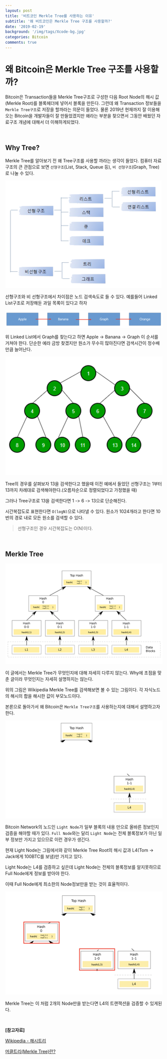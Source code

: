 ```yaml
---
layout: post
title: '비트코인 Merkle Tree를 사용하는 이유'
subtitle: '왜 비트코인은 Merkle Tree 구조를 사용할까?'
date: '2019-02-19'
background: '/img/tags/Xcode-bg.jpg'
categories: Bitcoin
comments: true
---
```


# 왜 Bitcoin은 Merkle Tree 구조를 사용할까?

Bitcoin은 Transaction들을 Merkle Tree구조로 구성한 다음 Root Node의 해시 값(Merkle Root)를 블록헤더에 넣어서 블록을 만든다. 그런데 왜 Transaction 정보들을 `Merkle Tree구조`로 저장을 할까라는 의문이 들었다.
물론 2019년 현재까지 잘 이용해오는 Bitcoin을 개발자들이 잘 만들었겠지만 왜라는 부분을 찾으면서 그동안 배웠던 자료구조 개념에 대해서 더 이해하게되었다.

<br />

## Why Tree?

Merkle Tree를 알아보기 전 왜 Tree구조를 사용할 까라는 생각이 들었다. 컴퓨터 자료구조의 큰 관점으로 보면 `선형구조`(List, Stack, Queue 등), `비 선형구조`(Graph, Tree)로 나눌 수 있다.

![](/img/02/02-18.png)

선형구조와 비 선형구조에서 차이점은 노드 검색속도로 들 수 있다. 예를들어 Linked List구조로 저장해둔 과일 목록이 있다고 하자

![](/img/02/02-19.png)

위 Linked List에서 Graph를 찾는다고 하면 Apple -> Banana -> Graph 이 순서를 거쳐야 한다. 단순한 예라 금방 찾겠지만 원소가 무수히 많아진다면 검색시간이 정수배만큼 늘어난다.

![](/img/02/02-20.png)

Tree의 경우를 살펴보자 13을 검색한다고 했을때 이전 예에서 들었던 선형구조는 1부터 13까지 차례대로 검색해야한다.(오름차순으로 정렬되었다고 가정했을 때)

그러나 Tree구조로 13을 검색한다면 1 -> 6 -> 13으로 단순해진다.

시간복잡도로 표현한다면 `O(logN)`으로 나타낼 수 있다. 원소가 1024개라고 한다면 10번의 경로 내로 모든 원소를 검색할 수 있다.

> 선형구조인 경우 시간복잡도는 O(N)이다.

<br />

## Merkle Tree

![](/img/02/02-21.png)

이 글에서는 Merkle Tree가 무엇인지에 대해 자세히 다루지 않는다. Why에 초점을 맞춘 글이라 무엇인지는 자세히 설명하지는 않는다.

위의 그림은 Wikipedia Merkle Tree를 검색해보면 볼 수 있는 그림이다. 각 자식노드의 해시의 합을 해시한 값이 부모노드이다.

본론으로 돌아가서 왜 Bitcoin은 `Merkle Tree구조`를 사용하는지에 대해서 설명하고자 한다.

![](/img/02/02-22.png)

Bitcoin Network의 노드인 `Light Node`가 일부 블록의 내용 만으로 올바른 정보인지 검증을 해야할 때가 있다. `Full Node`와는 달리 `Light Node`는 전체 블록정보가 아닌 일부 정보만 가지고 있으므로 이런 경우가 생긴다.

현재 Light Node는 그림에서와 같이 Merkle Tree Root의 해시 값과 L4(Tom -> Jack에게 100BTC를 보냄)만 가지고 있다.

Light Node는 L4를 검증하고 싶은데 Light Node는 전체의 블록정보를 알지못하므로 Full Node에게 정보를 받아야 한다.

이때 Full Node에게 최소한의 Node정보만을 받는 것이 효율적이다.

![](/img/02/02-23.png)

Merkle Tree는 이 처럼 2개의 Node만을 받는다면 L4의 트랜잭션을 검증할 수 있게된다.

<br/>

**[참고자료]**

[Wikipedia - 해시트리](https://ko.wikipedia.org/wiki/%ED%95%B4%EC%8B%9C_%ED%8A%B8%EB%A6%AC)

[머클트리(Merkle Tree)란?](https://brownbears.tistory.com/372)
